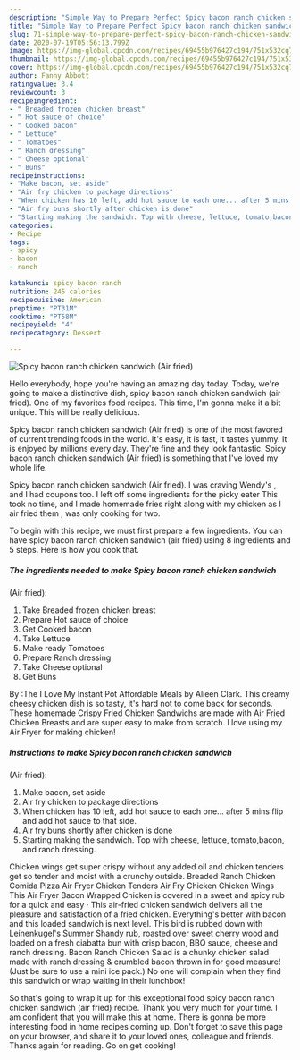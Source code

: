 ```yaml
---
description: "Simple Way to Prepare Perfect Spicy bacon ranch chicken sandwich (Air fried)"
title: "Simple Way to Prepare Perfect Spicy bacon ranch chicken sandwich (Air fried)"
slug: 71-simple-way-to-prepare-perfect-spicy-bacon-ranch-chicken-sandwich-air-fried
date: 2020-07-19T05:56:13.799Z
image: https://img-global.cpcdn.com/recipes/69455b976427c194/751x532cq70/spicy-bacon-ranch-chicken-sandwich-air-fried-recipe-main-photo.jpg
thumbnail: https://img-global.cpcdn.com/recipes/69455b976427c194/751x532cq70/spicy-bacon-ranch-chicken-sandwich-air-fried-recipe-main-photo.jpg
cover: https://img-global.cpcdn.com/recipes/69455b976427c194/751x532cq70/spicy-bacon-ranch-chicken-sandwich-air-fried-recipe-main-photo.jpg
author: Fanny Abbott
ratingvalue: 3.4
reviewcount: 3
recipeingredient:
- " Breaded frozen chicken breast"
- " Hot sauce of choice"
- " Cooked bacon"
- " Lettuce"
- " Tomatoes"
- " Ranch dressing"
- " Cheese optional"
- " Buns"
recipeinstructions:
- "Make bacon, set aside"
- "Air fry chicken to package directions"
- "When chicken has 10 left, add hot sauce to each one... after 5 mins flip and add hot sauce to that side."
- "Air fry buns shortly after chicken is done"
- "Starting making the sandwich. Top with cheese, lettuce, tomato,bacon, and ranch dressing."
categories:
- Recipe
tags:
- spicy
- bacon
- ranch

katakunci: spicy bacon ranch 
nutrition: 245 calories
recipecuisine: American
preptime: "PT31M"
cooktime: "PT58M"
recipeyield: "4"
recipecategory: Dessert

---
```



![Spicy bacon ranch chicken sandwich
(Air fried)](https://img-global.cpcdn.com/recipes/69455b976427c194/751x532cq70/spicy-bacon-ranch-chicken-sandwich-air-fried-recipe-main-photo.jpg)

Hello everybody, hope you're having an amazing day today. Today, we're going to make a distinctive dish, spicy bacon ranch chicken sandwich
(air fried). One of my favorites food recipes. This time, I'm gonna make it a bit unique. This will be really delicious.

Spicy bacon ranch chicken sandwich
(Air fried) is one of the most favored of current trending foods in the world. It's easy, it is fast, it tastes yummy. It is enjoyed by millions every day. They're fine and they look fantastic. Spicy bacon ranch chicken sandwich
(Air fried) is something that I've loved my whole life.

Spicy bacon ranch chicken sandwich (Air fried). I was craving Wendy&#39;s , and I had coupons too. I left off some ingredients for the picky eater This took no time, and I made homemade fries right along with my chicken as I air fried them , was only cooking for two.


To begin with this recipe, we must first prepare a few ingredients. You can have spicy bacon ranch chicken sandwich
(air fried) using 8 ingredients and 5 steps. Here is how you cook that.

<!--inarticleads1-->

##### The ingredients needed to make Spicy bacon ranch chicken sandwich
(Air fried):

1. Take  Breaded frozen chicken breast
1. Prepare  Hot sauce of choice
1. Get  Cooked bacon
1. Take  Lettuce
1. Make ready  Tomatoes
1. Prepare  Ranch dressing
1. Take  Cheese optional
1. Get  Buns


By :The I Love My Instant Pot Affordable Meals by Alieen Clark. This creamy cheesy chicken dish is so tasty, it&#39;s hard not to come back for seconds. These homemade Crispy Fried Chicken Sandwichs are made with Air Fried Chicken Breasts and are super easy to make from scratch. I love using my Air Fryer for making chicken! 

<!--inarticleads2-->

##### Instructions to make Spicy bacon ranch chicken sandwich
(Air fried):

1. Make bacon, set aside
1. Air fry chicken to package directions
1. When chicken has 10 left, add hot sauce to each one... after 5 mins flip and add hot sauce to that side.
1. Air fry buns shortly after chicken is done
1. Starting making the sandwich. Top with cheese, lettuce, tomato,bacon, and ranch dressing.


Chicken wings get super crispy without any added oil and chicken tenders get so tender and moist with a crunchy outside. Breaded Ranch Chicken Comida Pizza Air Fryer Chicken Tenders Air Fry Chicken Chicken Wings This Air Fryer Bacon Wrapped Chicken is covered in a sweet and spicy rub for a quick and easy · This air-fried chicken sandwich delivers all the pleasure and satisfaction of a fried chicken. Everything&#39;s better with bacon and this loaded sandwich is next level. This bird is rubbed down with Leinenkugel&#39;s Summer Shandy rub, roasted over sweet cherry wood and loaded on a fresh ciabatta bun with crisp bacon, BBQ sauce, cheese and ranch dressing. Bacon Ranch Chicken Salad is a chunky chicken salad made with ranch dressing &amp; crumbled bacon thrown in for good measure! (Just be sure to use a mini ice pack.) No one will complain when they find this sandwich or wrap waiting in their lunchbox! 

So that's going to wrap it up for this exceptional food spicy bacon ranch chicken sandwich
(air fried) recipe. Thank you very much for your time. I am confident that you will make this at home. There is gonna be more interesting food in home recipes coming up. Don't forget to save this page on your browser, and share it to your loved ones, colleague and friends. Thanks again for reading. Go on get cooking!
